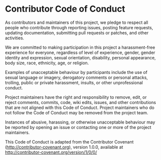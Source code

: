 # Contributor Code of Conduct

As contributors and maintainers of this project, we pledge to respect all people who
contribute through reporting issues, posting feature requests, updating documentation,
submitting pull requests or patches, and other activities.

We are committed to making participation in this project a harassment-free experience for
everyone, regardless of level of experience, gender, gender identity and expression,
sexual orientation, disability, personal appearance, body size, race, ethnicity, age, or religion.

Examples of unacceptable behaviour by participants include the use of sexual language or
imagery, derogatory comments or personal attacks, trolling, public or private harassment,
insults, or other unprofessional conduct.

Project maintainers have the right and responsibility to remove, edit, or reject comments,
commits, code, wiki edits, issues, and other contributions that are not aligned with this
Code of Conduct. Project maintainers who do not follow the Code of Conduct may be removed
from the project team.

Instances of abusive, harassing, or otherwise unacceptable behaviour may be reported by
opening an issue or contacting one or more of the project maintainers.

This Code of Conduct is adapted from the Contributor Covenant
(http://contributor-covenant.org), version 1.0.0, available at
http://contributor-covenant.org/version/1/0/0/